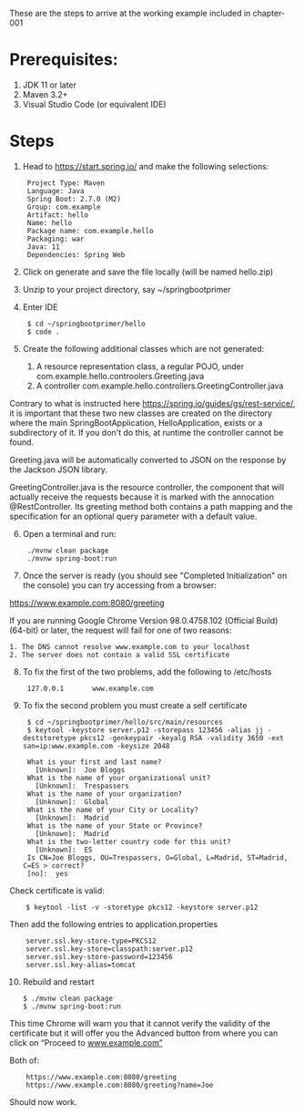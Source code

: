 These are the steps to arrive at the working example included in chapter-001

# Prerequisites:
1. JDK 11 or later
2. Maven 3.2+
3. Visual Studio Code (or equivalent IDE)

# Steps
1. Head to https://start.spring.io/ and make the following selections:

        Project Type: Maven
        Language: Java
        Spring Boot: 2.7.0 (M2)
        Group: com.example
        Artifact: hello
        Name: hello
        Package name: com.example.hello
        Packaging: war
        Java: 11
        Dependencies: Spring Web

2. Click on generate and save the file locally (will be named hello.zip)

3. Unzip to your project directory, say ~/springbootprimer

4. Enter IDE 

        $ cd ~/springbootprimer/hello
        $ code .

5. Create the following additional classes which are not generated:

   1. A resource representation class, a regular POJO, under com.example.hello.controolers.Greeting.java
   2. A controller com.example.hello.controllers.GreetingController.java

Contrary to what is instructed here https://spring.io/guides/gs/rest-service/, it is important that these two
new classes are created on the directory where the main SpringBootApplication, HelloApplication, exists or a 
subdirectory of it.  If you don't do this, at runtime the controller cannot be found.

Greeting.java will be automatically converted to JSON on the response by the Jackson JSON library.

GreetingController.java is the resource controller, the component that will
actually receive the requests because it is marked with the annocation @RestController.  Its greeting method both contains a path mapping and the specification for an optional query parameter with a default value.

6. Open a terminal and run:

        ./mvnw clean package
        ./mvnw spring-boot:run

7. Once the server is ready (you should see "Completed Initialization" on the console) you can try accessing from a browser:

https://www.example.com:8080/greeting

If you are running Google Chrome Version 98.0.4758.102 (Official Build) (64-bit) or later, the request will fail for one of two reasons:

    1. The DNS cannot resolve www.example.com to your localhost
    2. The server does not contain a valid SSL certificate

8. To fix the first of the two problems, add the following to /etc/hosts

        127.0.0.1       www.example.com

9. To fix the second problem you must create a self certificate

        $ cd ~/springbootprimer/hello/src/main/resources
        $ keytool -keystore server.p12 -storepass 123456 -alias jj -deststoretype pkcs12 -genkeypair -keyalg RSA -validity 3650 -ext san=ip:www.example.com -keysize 2048

        What is your first and last name?
          [Unknown]:  Joe Bloggs
        What is the name of your organizational unit?
          [Unknown]:  Trespassers
        What is the name of your organization?
          [Unknown]:  Global
        What is the name of your City or Locality?
          [Unknown]:  Madrid
        What is the name of your State or Province?
          [Unknown]:  Madrid
        What is the two-letter country code for this unit?
          [Unknown]:  ES
        Is CN=Joe Bloggs, OU=Trespassers, O=Global, L=Madrid, ST=Madrid, C=ES > correct?
        [no]:  yes

Check certificate is valid:

        $ keytool -list -v -storetype pkcs12 -keystore server.p12

Then add the following entries to application.properties

        server.ssl.key-store-type=PKCS12
        server.ssl.key-store=classpath:server.p12
        server.ssl.key-store-password=123456
        server.ssl.key-alias=tomcat

10. Rebuild and restart

        $ ./mvnw clean package
        $ ./mvnw spring-boot:run

This time Chrome will warn you that it cannot verify the validity of the certificate but it will offer you the Advanced button from where you can click on “Proceed to www.example.com”

Both of:

        https://www.example.com:8080/greeting
        https://www.example.com:8080/greeting?name=Joe

Should now work.
